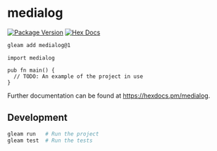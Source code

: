 # medialog

[![Package Version](https://img.shields.io/hexpm/v/medialog)](https://hex.pm/packages/medialog)
[![Hex Docs](https://img.shields.io/badge/hex-docs-ffaff3)](https://hexdocs.pm/medialog/)

```sh
gleam add medialog@1
```
```gleam
import medialog

pub fn main() {
  // TODO: An example of the project in use
}
```

Further documentation can be found at <https://hexdocs.pm/medialog>.

## Development

```sh
gleam run   # Run the project
gleam test  # Run the tests
```
